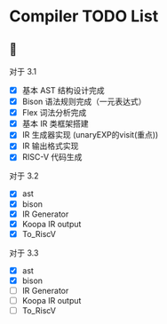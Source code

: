 # Compiler TODO List

## 🚧

对于 3.1

- [x] 基本 AST 结构设计完成
- [x] Bison 语法规则完成（一元表达式）
- [x] Flex 词法分析完成
- [x] 基本 IR 类框架搭建
- [x] IR 生成器实现 (unaryEXP的visit(重点))
- [x] IR 输出格式实现
- [x] RISC-V 代码生成

对于 3.2

- [x] ast
- [x] bison
- [x] IR Generator
- [x] Koopa IR output
- [x] To_RiscV

对于 3.3

- [x] ast
- [x] bison
- [ ] IR Generator
- [ ] Koopa IR output
- [ ] To_RiscV
